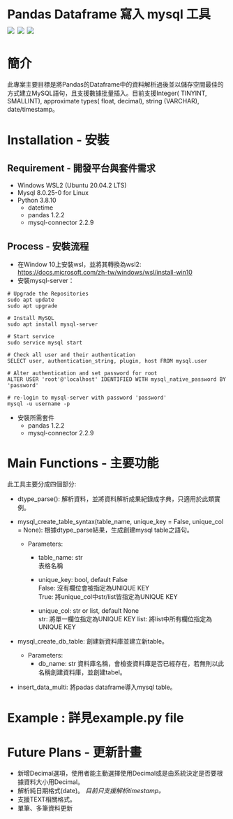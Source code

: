 Pandas Dataframe 寫入 mysql 工具  
![](https://img.shields.io/badge/python-3.8-blue) ![](https://img.shields.io/badge/MySQL-8.0.25--0%20LTS-orange) ![](https://img.shields.io/badge/Ubuntu-20.04.2%20LTS-orange)
===============================
# 簡介
此專案主要目標是將Pandas的Dataframe中的資料解析過後並以儲存空間最佳的方式建立MySQL語句，且支援數據批量插入。目前支援Integer( TINYINT, SMALLINT), approximate types( float, decimal), string (VARCHAR), date/timestamp。

# Installation - 安裝
## Requirement - 開發平台與套件需求

* Windows WSL2 (Ubuntu 20.04.2 LTS)
* Mysql 8.0.25-0 for Linux
* Python 3.8.10
  * datetime 
  * pandas 1.2.2
  * mysql-connector 2.2.9

## Process - 安裝流程
* 在Window 10上安裝wsl，並將其轉換為wsl2: https://docs.microsoft.com/zh-tw/windows/wsl/install-win10
* 安裝mysql-server：
````
# Upgrade the Repositories
sudo apt update 
sudo apt upgrade

# Install MySQL
sudo apt install mysql-server

# Start service
sudo service mysql start

# Check all user and their authentication 
SELECT user, authentication_string, plugin, host FROM mysql.user

# Alter authentication and set password for root
ALTER USER 'root'@'localhost' IDENTIFIED WITH mysql_native_password BY 'password'

# re-login to mysql-server with password 'password'
mysql -u username -p
````
* 安裝所需套件
  * pandas 1.2.2
  * mysql-connector 2.2.9


# Main Functions - 主要功能
此工具主要分成四個部分: 
* dtype_parse(): 解析資料，並將資料解析成果紀錄成字典，只適用於此類實例。
* mysql_create_table_syntax(table_name, unique_key = False, unique_col = None): 根據dtype_parse結果，生成創建mysql table之語句。  

  * Parameters:
    * table_name: str  
    表格名稱  

    * unique_key: bool, default False  
    False: 沒有欄位會被指定為UNIQUE KEY  
    True: 將unique_col中str/list皆指定為UNIQUE KEY  

    * unique_col: str or list, default None  
    str: 將單一欄位指定為UNIQUE KEY
    list: 將list中所有欄位指定為UNIQUE KEY

* mysql_create_db_table: 創建新資料庫並建立新table。
  * Parameters:
    * db_name: str
    資料庫名稱，會檢查資料庫是否已經存在，若無則以此名稱創建資料庫，並創建tabel。  

* insert_data_multi: 將padas dataframe導入mysql table。

# Example : 詳見example.py file

# Future Plans - 更新計畫
* 新增Decimal選項，使用者能主動選擇使用Decimal或是由系統決定是否要根據資料大小用Decimal。
* 解析純日期格式(date)。 *目前只支援解析timestamp。*
* 支援TEXT相關格式。
* 單筆、多筆資料更新


